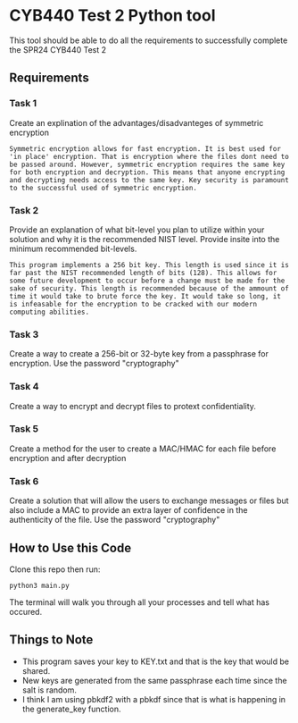 # CYB440 Test 2 Python tool

This tool should be able to do all the requirements to successfully complete
the SPR24 CYB440 Test 2

## Requirements

### Task 1

Create an explination of the advantages/disadvanteges of symmetric encryption

`Symmetric encryption allows for fast encryption. It is best used for 'in place' encryption. That is
encryption where the files dont need to be passed around. However, symmetric encryption requires the same
key for both encryption and decryption. This means that anyone encrypting and decrypting needs access to
the same key. Key security is paramount to the successful used of symmetric encryption.`

### Task 2

Provide an explanation of what bit-level you plan to utilize within your solution
and why it is the recommended NIST level. Provide insite into the minimum recommended bit-levels.

`This program implements a 256 bit key. This length is used since it is far past the NIST recommended
length of bits (128). This allows for some future development to occur before a change must be made for
the sake of security. This length is recommended because of the ammount of time it would take to
brute force the key. It would take so long, it is infeasable for the encryption to be cracked with
our modern computing abilities.`

### Task 3

Create a way to create a 256-bit or 32-byte key from a passphrase for encryption. Use the password "cryptography"

### Task 4

Create a way to encrypt and decrypt files to protext confidentiality.

### Task 5

Create a method for the user to create a MAC/HMAC for each file before encryption and after decryption

### Task 6

Create a solution that will allow the users to exchange messages or files but also include a MAC to provide an
extra layer of confidence in the authenticity of the file. Use the password "cryptography"

## How to Use this Code

Clone this repo then run:

`python3 main.py`

The terminal will walk you through all your processes and tell what has occured.

## Things to Note

- This program saves your key to KEY.txt and that is the key that would be shared.
- New keys are generated from the same passphrase each time since the salt is random.
- I think I am using pbkdf2 with a pbkdf since that is what is happening in the generate_key function.
